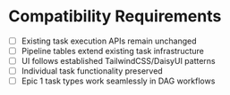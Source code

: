 # Compatibility Requirements

- [ ] Existing task execution APIs remain unchanged
- [ ] Pipeline tables extend existing task infrastructure
- [ ] UI follows established TailwindCSS/DaisyUI patterns
- [ ] Individual task functionality preserved
- [ ] Epic 1 task types work seamlessly in DAG workflows
